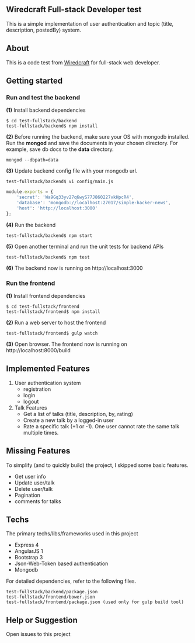 Wiredcraft Full-stack Developer test
-------------------------

This is a simple implementation of user authentication and topic (title, description, postedBy) system.
## About
This is a code test from [Wiredcraft](https://github.com/Wiredcraft/) for full-stack web developer.

## Getting started
### Run and test the backend
**(1)** Install backend dependencies
```shell
$ cd test-fullstack/backend
test-fullstack/backend$ npm install
```
**(2)** Before running the backend, make sure your OS with mongodb installed. Run the **mongod** and save the documents in your chosen directory. For example, save db docs to the **data** directory.
```shell
mongod --dbpath=data
``` 
**(3)** Update backend config file with your mongodb url.
```shell
test-fullstack/backend$ vi config/main.js
````
```JavaScript
module.exports = {
    'secret': 'Wa9Gq33yv27q6wyS77J860227vkHpcR4',
    'database': 'mongodb://localhost:27017/simple-hacker-news',
    'host': 'http://localhost:3000'
};
```

**(4)** Run the backend
```shell
test-fullstack/backend$ npm start
```

**(5)** Open another terminal and run the unit tests for backend APIs
```shell
test-fullstack/backend$ npm test
```

**(6)** The backend now is running on http://localhost:3000 

### Run the frontend
**(1)** Install frontend dependencies
```shell
$ cd test-fullstack/frontend
test-fullstack/frontend$ npm install
```

**(2)** Run a web server to host the frontend
```
test-fullstack/frontend$ gulp watch
```

**(3)** Open browser. The frontend now is running on http://localhost:8000/build

## Implemented Features
1. User authentication system
   - registration
   - login
   - logout
2. Talk Features
   - Get a list of talks (title, description, by, rating)
   - Create a new talk by a logged-in user
   - Rate a specific talk (+1 or -1). One user cannot rate the same talk multiple times.

## Missing Features
To simplify (and to quickly build) the project, I skipped some basic features.
- Get user info
- Update user/talk
- Delete user/talk
- Pagination
- comments for talks

## Techs
The primary techs/libs/frameworks used in this project
- Express 4
- AngularJS 1
- Bootstrap 3
- Json-Web-Token based authentication
- Mongodb

For detailed dependencies, refer to the following files.
```shell
test-fullstack/backend/package.json
test-fullstack/frontend/bower.json
test-fullstack/frontend/package.json (used only for gulp build tool)
```

## Help or Suggestion
Open issues to this project
